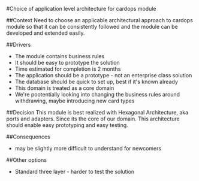 #Choice of application level architecture for cardops module

##Context
Need to choose an applicable architectural approach to cardops module so that it can be consistently followed and the module can be developed and extended easily.

##Drivers 
* The module contains business rules
* It should be easy to prototype the solution
* Time estimated for completion is 2 months
* The application should be a prototype - not an enterprise class solution
* The database should be quick to set up, best if it's known already
* This domain is treated as a core domain
* We're pootentially looking into changing the business rules around withdrawing, maybe introducing 
new card types

##Decision
This module is best realized with Hexagonal Architecture, aka ports and adapters. Since its the core of 
our domain. This architecture should enable easy prototyping and easy testing.
  
##Consequences
* may be slightly more difficult to understand for newcomers

##Other options
* Standard three layer - harder to test the solution